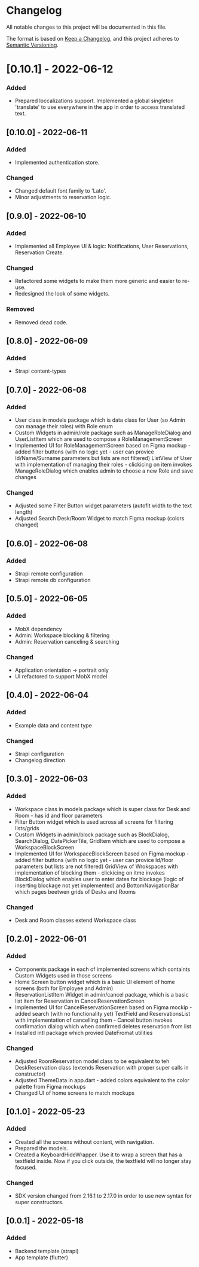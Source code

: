 # Changelog

All notable changes to this project will be documented in this file.

The format is based on [Keep a Changelog](https://keepachangelog.com/en/1.0.0/),
and this project adheres to [Semantic Versioning](https://semver.org/spec/v2.0.0.html).

# [0.10.1] - 2022-06-12
### Added
* Prepared loccalizations support. Implemented a global singleton 'translate' to use everywhere in the app in order to access translated text.

## [0.10.0] - 2022-06-11
### Added
* Implemented authentication store.
### Changed
* Changed default font family to 'Lato'.
* Minor adjustments to reservation logic.

## [0.9.0] - 2022-06-10
### Added
* Implemented all Employee UI & logic: Notifications, User Reservations, Reservation Create.
### Changed
* Refactored some widgets to make them more generic and easier to re-use.
* Redesigned the look of some widgets.
### Removed
* Removed dead code.

## [0.8.0] - 2022-06-09
### Added
* Strapi content-types


## [0.7.0]  - 2022-06-08

### Added
* User class in models package which is data class for User (so Admin can manage their roles) with Role enum
* Custom Widgets in admin/role package such as ManageRoleDialog and UserListItem which are used to compose a RoleManagementScreen
* Implemented UI for RoleManagementScreen based on Figma mockup - added filter buttons (with no logic yet - user can provice Id/Name/Surname parameters but lists are not filtered) ListView of User with implementation of managing their roles - clickicing on item invokes ManageRoleDialog which enables admin to choose a new Role and save changes


### Changed 
* Adjusted some Filter Button widget parameters (autofit width to the text length)
* Adjusted Search Desk/Room Widget to match Figma mockup (colors changed)

## [0.6.0] - 2022-06-08
### Added
* Strapi remote configuration
* Strapi remote db configuration

## [0.5.0] - 2022-06-05

### Added
* MobX dependency
* Admin: Workspace blocking & filtering
* Admin: Reservation canceling & searching
### Changed
* Application orientation -> portrait only
* UI refactored to support MobX model

## [0.4.0] - 2022-06-04
### Added
* Example data and content type
### Changed
* Strapi configuration
* Changelog direction

## [0.3.0]  - 2022-06-03
### Added
* Workspace class in models package which is super class for Desk and Room - has id and floor parameters
* Filter Button widget which is used across all screens for filtering lists/grids 
* Custom Widgets in admin/block package such as BlockDialog, SearchDialog, DatePickerTile, GridItem which are used to compose a WorkspaceBlockScreen
* Implemented UI for WorkspaceBlockScreen based on Figma mockup - added filter buttons (with no logic yet - user can provice Id/floor parameters but lists are not filtered) GridView of Wrokspaces with implementation of blocking them - clickicing on itme invokes BlockDialog which enables user to enter dates for blockage (logic of inserting blockage not yet implemented) and BottomNavigationBar which pages beetwen grids of Desks and Rooms

### Changed 
* Desk and Room classes extend Workspace class

## [0.2.0]  - 2022-06-01
### Added
* Components package in each of implemented screens which containts Custom Widgets used in those screens
* Home Screen button widget which is a basic UI element of home screens (both for Employee and Admin)
* ReservationListItem Widget in admin/cancel package, which is a basic list item for Reservation in CancelReservationScreen
* Implemented UI for CancelReservationScreen based on Figma mockip - added search (with no functionality yet) TextField and ReservationsList with implementation of cancelling  them - Cancel button invokes confirmation dialog which when confirmed deletes reservation from list
* Installed intl package which provied DateFromat utilities

### Changed 
* Adjusted RoomReservation model class to be equivalent to teh DeskReservation class (extends Reservation with proper super calls in constructor)
* Adjusted ThemeData in app.dart - added colors equivalent to the color palette from Figma mockups
* Changed UI of home screens to match mockups

## [0.1.0] - 2022-05-23
### Added
* Created all the screens without content, with navigation.
* Prepared the models.
* Created a KeyboardHideWrapper. Use it to wrap a screen that has a textfield inside. Now if you click outside, the textfield will no longer stay focused.

### Changed
* SDK version changed from 2.16.1 to 2.17.0 in order to use new syntax for super constructors.

## [0.0.1] - 2022-05-18
### Added 
* Backend template (strapi)
* App template (flutter)


